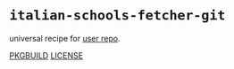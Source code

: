 # `italian-schools-fetcher-git`

universal recipe for [user repo](../themartiancompany/ur).

[PKGBUILD](PKGBUILD)
[LICENSE](COPYING)
